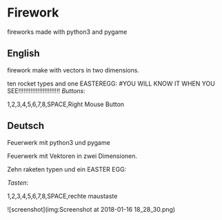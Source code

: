 # Firework
fireworks made with python3 and pygame 

## English

firework make with vectors in two dimensions.

ten rocket types and one EASTEREGG:
#YOU WILL KNOW IT WHEN YOU SEE!!!!!!!!!!!!!!!!!!!!!!!!
_Buttons_:

1,2,3,4,5,6,7,8,SPACE,Right Mouse Button

## Deutsch

Feuerwerk mit python3 und pygame

Feuerwerk mit Vektoren in zwei Dimensionen.

Zehn raketen typen und ein EASTER EGG:

_Tasten_:

1,2,3,4,5,6,7,8,SPACE,rechte maustaste

![screenshot](img:Screenshot at 2018-01-16 18_28_30.png)
